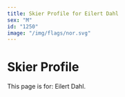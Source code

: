 ```yaml
---
title: Skier Profile for Eilert Dahl
sex: "M"
id: "1250"
image: "/img/flags/nor.svg" 
---
```


# Skier Profile

This page is for: Eilert Dahl.
    